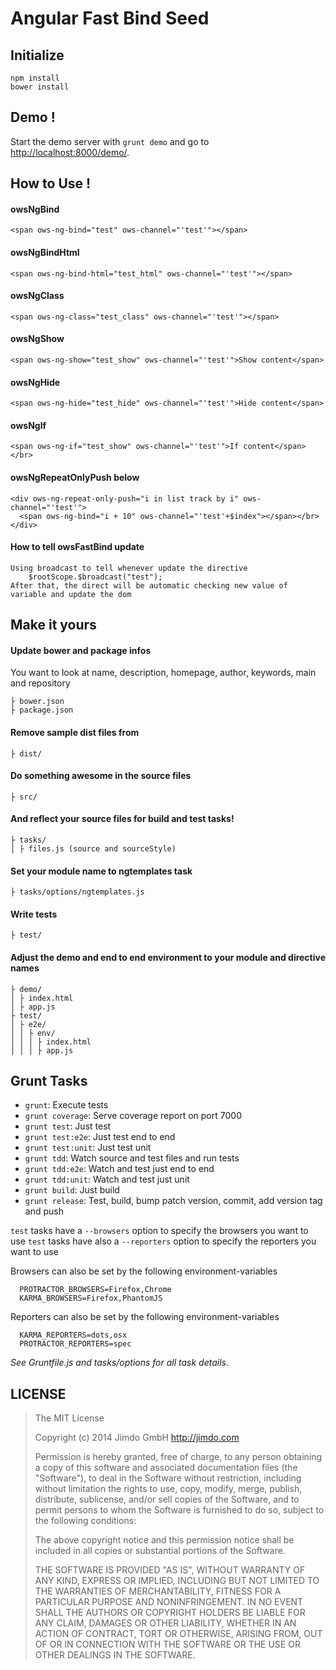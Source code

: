 Angular Fast Bind Seed
======================

Initialize
----------

	npm install
	bower install


Demo !
------

Start the demo server with `grunt demo` and go to [http://localhost:8000/demo/](http://localhost:8000/demo/).

How to Use !
------------

#### owsNgBind
    <span ows-ng-bind="test" ows-channel="'test'"></span>
#### owsNgBindHtml    
    <span ows-ng-bind-html="test_html" ows-channel="'test'"></span>
#### owsNgClass
    <span ows-ng-class="test_class" ows-channel="'test'"></span>
#### owsNgShow    
    <span ows-ng-show="test_show" ows-channel="'test'">Show content</span>
#### owsNgHide    
    <span ows-ng-hide="test_hide" ows-channel="'test'">Hide content</span>
#### owsNgIf
    <span ows-ng-if="test_show" ows-channel="'test'">If content</span></br>
#### owsNgRepeatOnlyPush below   
    <div ows-ng-repeat-only-push="i in list track by i" ows-channel="'test'">
      <span ows-ng-bind="i + 10" ows-channel="'test'+$index"></span></br>
    </div>

#### How to tell owsFastBind update
	Using broadcast to tell whenever update the directive
		$rootScope.$broadcast("test");
	After that, the direct will be automatic checking new value of variable and update the dom	

Make it yours
-------------

#### Update bower and package infos

You want to look at name, description, homepage, author, keywords, main and repository

	├ bower.json
	├ package.json


#### Remove sample dist files from

	├ dist/


#### Do something awesome in the source files

	├ src/


#### And reflect your source files for build and test tasks!

	├ tasks/
	│ ├ files.js (source and sourceStyle)


#### Set your module name to ngtemplates task

	├ tasks/options/ngtemplates.js


#### Write tests

	├ test/


#### Adjust the demo and end to end environment to your module and directive names

	├ demo/
	│ ├ index.html
	│ ├ app.js
	├ test/
	│ ├ e2e/
	│ │ ├ env/
	│ │	│ ├ index.html
	│ │ │ ├ app.js


Grunt Tasks
-----------

 * `grunt`: Execute tests
 * `grunt coverage`: Serve coverage report on port 7000
 * `grunt test`: Just test
 * `grunt test:e2e`: Just test end to end
 * `grunt test:unit`: Just test unit
 * `grunt tdd`: Watch source and test files and run tests
 * `grunt tdd:e2e`: Watch and test just end to end
 * `grunt tdd:unit`: Watch and test just unit
 * `grunt build`: Just build
 * `grunt release`: Test, build, bump patch version, commit, add version tag and push

 `test` tasks have a `--browsers` option to specify the browsers you want to use
 `test` tasks have also a `--reporters` option to specify the reporters you want to use

 Browsers can also be set by the following environment-variables
 ```
   PROTRACTOR_BROWSERS=Firefox,Chrome
   KARMA_BROWSERS=Firefox,PhantomJS
 ```

 Reporters can also be set by the following environment-variables
 ```
   KARMA_REPORTERS=dots,osx
   PROTRACTOR_REPORTERS=spec
 ```

_See Gruntfile.js and tasks/options for all task details._


LICENSE
-------

> The MIT License
> 
> Copyright (c) 2014 Jimdo GmbH http://jimdo.com
> 
> Permission is hereby granted, free of charge, to any person obtaining a copy
> of this software and associated documentation files (the "Software"), to deal
> in the Software without restriction, including without limitation the rights
> to use, copy, modify, merge, publish, distribute, sublicense, and/or sell
> copies of the Software, and to permit persons to whom the Software is
> furnished to do so, subject to the following conditions:
> 
> The above copyright notice and this permission notice shall be included in
> all copies or substantial portions of the Software.
> 
> THE SOFTWARE IS PROVIDED "AS IS", WITHOUT WARRANTY OF ANY KIND, EXPRESS OR
> IMPLIED, INCLUDING BUT NOT LIMITED TO THE WARRANTIES OF MERCHANTABILITY,
> FITNESS FOR A PARTICULAR PURPOSE AND NONINFRINGEMENT. IN NO EVENT SHALL THE
> AUTHORS OR COPYRIGHT HOLDERS BE LIABLE FOR ANY CLAIM, DAMAGES OR OTHER
> LIABILITY, WHETHER IN AN ACTION OF CONTRACT, TORT OR OTHERWISE, ARISING FROM,
> OUT OF OR IN CONNECTION WITH THE SOFTWARE OR THE USE OR OTHER DEALINGS IN
> THE SOFTWARE.
